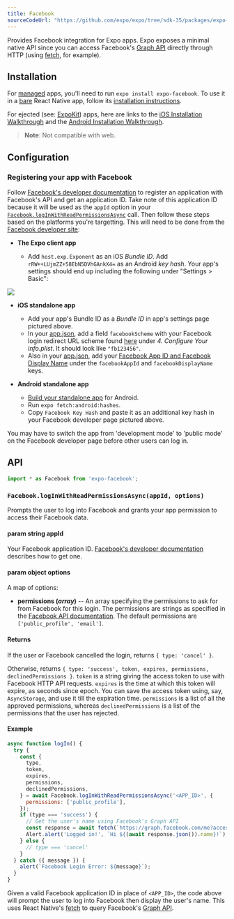 ```yaml
---
title: Facebook
sourceCodeUrl: "https://github.com/expo/expo/tree/sdk-35/packages/expo-facebook"
---
```


Provides Facebook integration for Expo apps. Expo exposes a minimal native API since you can access Facebook's [Graph API](https://developers.facebook.com/docs/graph-api) directly through HTTP (using [fetch](https://facebook.github.io/react-native/docs/network.html#fetch), for example).

## Installation

For [managed](../../introduction/managed-vs-bare/#managed-workflow) apps, you'll need to run `expo install expo-facebook`. To use it in a [bare](../../introduction/managed-vs-bare/#bare-workflow) React Native app, follow its [installation instructions](https://github.com/expo/expo/tree/master/packages/expo-facebook).

For ejected (see: [ExpoKit](../../expokit/overview)) apps, here are links to the [iOS Installation Walkthrough](https://developers.facebook.com/docs/ios/getting-started/) and the [Android Installation Walkthrough](https://developers.facebook.com/docs/android/getting-started).

> **Note**: Not compatible with web.

## Configuration

### Registering your app with Facebook

Follow [Facebook's developer documentation](https://developers.facebook.com/docs/apps/register) to register an application with Facebook's API and get an application ID. Take note of this application ID because it will be used as the `appId` option in your [`Facebook.logInWithReadPermissionsAsync`](#expofacebookloginwithreadpermissionsasync 'Facebook.logInWithReadPermissionsAsync') call. Then follow these steps based on the platforms you're targetting. This will need to be done from the [Facebook developer site](https://developers.facebook.com/):

- **The Expo client app**

  - Add `host.exp.Exponent` as an iOS _Bundle ID_. Add `rRW++LUjmZZ+58EbN5DVhGAnkX4=` as an Android _key hash_. Your app's settings should end up including the following under "Settings > Basic":

![](/static/images/facebook-app-settings.png)

- **iOS standalone app**

  - Add your app's Bundle ID as a _Bundle ID_ in app's settings page pictured above.
  - In your [app.json](../../workflow/configuration/), add a field `facebookScheme` with your Facebook login redirect URL scheme found [here](https://developers.facebook.com/docs/facebook-login/ios) under _4. Configure Your info.plist_. It should look like `"fb123456"`.
  - Also in your [app.json](../../workflow/configuration/), add your [Facebook App ID and Facebook Display Name](https://developers.facebook.com/docs/facebook-login/ios) under the `facebookAppId` and `facebookDisplayName` keys.

- **Android standalone app**

  - [Build your standalone app](../../distribution/building-standalone-apps/#building-standalone-apps) for Android.
  - Run `expo fetch:android:hashes`.
  - Copy `Facebook Key Hash` and paste it as an additional key hash in your Facebook developer page pictured above.

You may have to switch the app from 'development mode' to 'public mode' on the Facebook developer page before other users can log in.

## API

```js
import * as Facebook from 'expo-facebook';
```

### `Facebook.logInWithReadPermissionsAsync(appId, options)`

Prompts the user to log into Facebook and grants your app permission
to access their Facebook data.

#### param string appId

Your Facebook application ID. [Facebook's developer documentation](https://developers.facebook.com/docs/apps/register) describes how to get one.

#### param object options

A map of options:

- **permissions (_array_)** -- An array specifying the permissions to ask for from Facebook for this login. The permissions are strings as specified in the [Facebook API documentation](https://developers.facebook.com/docs/facebook-login/permissions). The default permissions are `['public_profile', 'email']`.

#### Returns

If the user or Facebook cancelled the login, returns `{ type: 'cancel' }`.

Otherwise, returns `{ type: 'success', token, expires, permissions, declinedPermissions }`. `token` is a string giving the access token to use with Facebook HTTP API requests. `expires` is the time at which this token will expire, as seconds since epoch. You can save the access token using, say, `AsyncStorage`, and use it till the expiration time. `permissions` is a list of all the approved permissions, whereas `declinedPermissions` is a list of the permissions that the user has rejected.

#### Example

```javascript
async function logIn() {
  try {
    const {
      type,
      token,
      expires,
      permissions,
      declinedPermissions,
    } = await Facebook.logInWithReadPermissionsAsync('<APP_ID>', {
      permissions: ['public_profile'],
    });
    if (type === 'success') {
      // Get the user's name using Facebook's Graph API
      const response = await fetch(`https://graph.facebook.com/me?access_token=${token}`);
      Alert.alert('Logged in!', `Hi ${(await response.json()).name}!`);
    } else {
      // type === 'cancel'
    }
  } catch ({ message }) {
    alert(`Facebook Login Error: ${message}`);
  }
}
```

Given a valid Facebook application ID in place of `<APP_ID>`, the code above will prompt the user to log into Facebook then display the user's name. This uses React Native's [fetch](https://facebook.github.io/react-native/docs/network.html#fetch) to query Facebook's [Graph API](https://developers.facebook.com/docs/graph-api).

#
